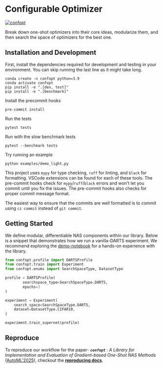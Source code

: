 # Configurable Optimizer

[![confopt](https://i.postimg.cc/xCsTZyrM/diagram-20250403.png)](https://postimg.cc/7G2kGzZZ)

Break down one-shot optimizers into their core ideas, modularize them, and then search the space of optimizers for the best one.

## Installation and Development
First, install the dependencies required for development and testing in your environment. You can skip running the last line as it might take long.

```
conda create -n confopt python=3.9
conda activate confopt
pip install -e ".[dev, test]"
pip install -e ".[benchmark]"
```

Install the precommit hooks
```
pre-commit install
```

Run the tests
```
pytest tests
```

Run with the slow benchmark tests
```
pytest --benchmark tests
```

Try running an example
```
python examples/demo_light.py
```

This project uses `mypy` for type checking, `ruff` for linting, and `black` for formatting. VSCode extensions can be found for each of these tools. The pre-commit hooks check for `mypy`/`ruff`/`black` errors and won't let you commit until you fix the issues. The pre-commit hooks also checks for proper commit message format.

The easiest way to ensure that the commits are well formatted is to commit using `cz commit` instead of `git commit`.

## Getting Started

We define modular, differentiable NAS components within our library. Below is a snippet that demonstrates how we run a vanilla-DARTS experiment. We recommend exploring the [demo-notebook](./examples/notebooks/demo_notebook.ipynb) for a hands-on experience with the library.


```python 
from confopt.profile import DARTSProfile
from confopt.train import Experiment
from confopt.enums import SearchSpaceType, DatasetType

profile = DARTSProfile(
        searchspace_type=SearchSpaceType.DARTS,
        epochs=3
)

experiment = Experiment(
    search_space=SearchSpaceType.DARTS,
    dataset=DatasetType.CIFAR10,
)

experiment.train_supernet(profile)

```

## Reproduce

To reproduce our workflow for the paper- 
***`confopt`** : A Library for Implementation and Evaluation of Gradient-based One-Shot NAS Methods* ([AutoML'2025](https://2025.automl.cc/)), checkout the **[reproducing docs](scripts/benchsuite_experiments/benchsuite_doc.md)**.
